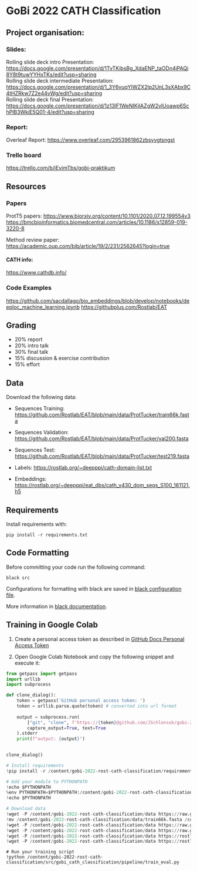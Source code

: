 # GoBi 2022 CATH Classification

## Project organisation:
### Slides:
Rolling slide deck intro Presentation: https://docs.google.com/presentation/d/1TvTKibsBg_XdaENP_taODn4jPAQi8Y8t9tuwYYHxTKs/edit?usp=sharing \
Rolling slide deck intermediate Presentation: https://docs.google.com/presentation/d/1_3Y6vuqYIWZX2Ip2UnL3sXAbx9C4tHZRkw7Z2e44vWg/edit?usp=sharing \
Rolling slide deck final Presentation: https://docs.google.com/presentation/d/1z13lF1WeNIKjIAZgW2vlUoawp6SchPlB3WkiE5Q01-4/edit?usp=sharing

### Report:
Overleaf Report: https://www.overleaf.com/2953961862zbsyvgtsngst

### Trello board
https://trello.com/b/iEvimTbs/gobi-praktikum

## Resources
### Papers
ProtT5 papers:
https://www.biorxiv.org/content/10.1101/2020.07.12.199554v3
https://bmcbioinformatics.biomedcentral.com/articles/10.1186/s12859-019-3220-8

Method review paper: https://academic.oup.com/bib/article/19/2/231/2562645?login=true

#### CATH info:
https://www.cathdb.info/

### Code Examples
https://github.com/sacdallago/bio_embeddings/blob/develop/notebooks/deeploc_machine_learning.ipynb
https://githubplus.com/Rostlab/EAT

## Grading
- 20% report
- 20% intro talk
- 30% final talk
- 15% discussion & exercise contribution
- 15% effort

## Data
Download the following data:

- Sequences Training: https://github.com/Rostlab/EAT/blob/main/data/ProtTucker/train66k.fasta
- Sequences Validation: https://github.com/Rostlab/EAT/blob/main/data/ProtTucker/val200.fasta
- Sequences Test: https://github.com/Rostlab/EAT/blob/main/data/ProtTucker/test219.fasta

- Labels: https://rostlab.org/~deepppi/cath-domain-list.txt

- Embeddings: https://rostlab.org/~deepppi/eat_dbs/cath_v430_dom_seqs_S100_161121.h5


## Requirements
Install requirements with:
```
pip install -r requirements.txt
```


## Code Formatting
Before committing your code run the following command:
```
black src
```
Configurations for formatting with black are saved in [black configuration file](pyproject.toml).

More information in [black documentation](https://black.readthedocs.io/en/stable/usage_and_configuration/the_basics.html#configuration-via-a-file).


## Training in Google Colab
1. Create a personal access token as described in [GitHub Docs Personal Access Token](https://docs.github.com/en/authentication/keeping-your-account-and-data-secure/creating-a-personal-access-token)

2. Open Google Colab Notebook and copy the following snippet and execute it:
```python
from getpass import getpass
import urllib
import subprocess

def clone_dialog():
    token = getpass('GitHub personal access token: ')
    token = urllib.parse.quote(token) # converted into url format
    
    output = subprocess.run(
        ["git", "clone", f'https://{token}@github.com/JSchlensok/gobi-2022-rost-cath-classification.git'], 
        capture_output=True, text=True
    ).stderr
    print(f"output: {output}")
    

clone_dialog()

# Install requirements
!pip install -r /content/gobi-2022-rost-cath-classification/requirements.txt

# Add your module to PYTHONPATH
!echo $PYTHONPATH
%env PYTHONPATH=$PYTHONPATH:/content/gobi-2022-rost-cath-classification/src
!echo $PYTHONPATH

# Download data
!wget -P /content/gobi-2022-rost-cath-classification/data https://raw.githubusercontent.com/Rostlab/EAT/main/data/ProtTucker/train66k.fasta
!mv /content/gobi-2022-rost-cath-classification/data/train66k.fasta /content/gobi-2022-rost-cath-classification/data/train74k.fasta
!wget -P /content/gobi-2022-rost-cath-classification/data https://raw.githubusercontent.com/Rostlab/EAT/main/data/ProtTucker/test219.fasta
!wget -P /content/gobi-2022-rost-cath-classification/data https://raw.githubusercontent.com/Rostlab/EAT/main/data/ProtTucker/val200.fasta
!wget -P /content/gobi-2022-rost-cath-classification/data https://rostlab.org/~deepppi/cath-domain-list.txt
!wget -P /content/gobi-2022-rost-cath-classification/data https://rostlab.org/~deepppi/eat_dbs/cath_v430_dom_seqs_S100_161121.h5
```
```
# Run your training script
!python /content/gobi-2022-rost-cath-classification/src/gobi_cath_classification/pipeline/train_eval.py
```
